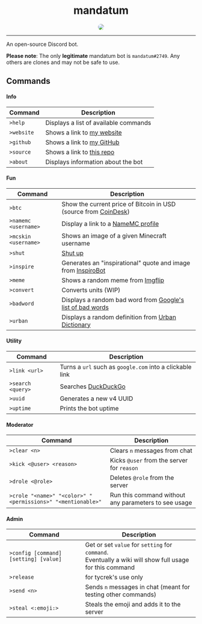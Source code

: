 <center>
<h1>mandatum</h1>
<img style="border-radius: 32px" src="https://cdn.discordapp.com/avatars/750806884914692207/d38112a55f14509e68e9823871ecf2eb.png?size=64"></img>
<hr>
</center>

An open-source Discord bot.

**Please note**: The only **legitimate** mandatum bot is `mandatum#2749`. Any others are clones and may not be safe to use.

## Commands

#### Info

| Command | Description |
| ------- | ----------- |
| `>help` | Displays a list of available commands |
| `>website` | Shows a link to [my website](https://jmoore.dev) |
| `>github` | Shows a link to [my GitHub](https://github.com/tycrek) |
| `>source` | Shows a link to [this repo](/) |
| `>about` | Displays information about the bot |

#### Fun

| Command | Description |
| ------- | ----------- |
| `>btc` | Show the current price of Bitcoin in USD (source from [CoinDesk](https://coindesk.com)) |
| `>namemc <username>` | Display a link to a [NameMC profile](https://namemc.com) |
| `>mcskin <username>` | Shows an image of a given Minecraft username |
| `>shut` | [Shut up](https://shutplea.se) |
| `>inspire` | Generates an "inspirational" quote and image from [InspiroBot](https://inspirobot.me/) |
| `>meme` | Shows a random meme from [Imgflip](https://imgflip.com) |
| `>convert` | Converts units (WIP) |
| `>badword` | Displays a random bad word from [Google's list of bad words](https://www.freewebheaders.com/full-list-of-bad-words-banned-by-google/) |
| `>urban` | Displays a random definition from [Urban Dictionary](https://urbandictionary.com) |

#### Utility

| Command | Description |
| ------- | ----------- |
| `>link <url>` | Turns a `url` such as `google.com` into a clickable link |
| `>search <query>` | Searches [DuckDuckGo](https://duckduckgo.com) |
| `>uuid` | Generates a new v4 UUID |
| `>uptime` | Prints the bot uptime |

#### Moderator

| Command | Description |
| ------- | ----------- |
| `>clear <n>` | Clears `n` messages from chat |
| `>kick <@user> <reason>` | Kicks `@user` from the server for `reason` |
| `>drole <@role>` | Deletes `@role` from the server |
| `>crole "<name>" "<color>" "<permissions>" "<mentionable>"` | Run this command without any parameters to see usage |

#### Admin

| Command | Description |
| ------- | ----------- |
| `>config [command] [setting] [value]` | Get or set `value` for `setting` for `command`.<br>Eventually a wiki will show full usage for this command |
| `>release` | for tycrek's use only |
| `>send <n>` | Sends `n` messages in chat (meant for testing other commands) |
| `>steal <:emoji:>` | Steals the emoji and adds it to the server |
